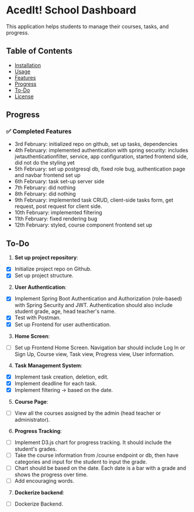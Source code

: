 # AcedIt! School Dashboard

This application helps students to manage their courses, tasks, and progress.

## Table of Contents

- [Installation](#installation)
- [Usage](#usage)
- [Features](#features)
- [Progress](#progress)
- [To-Do](#to-do)
- [License](#license)

## Progress

### ✅ Completed Features

- 3rd February: initialized repo on github, set up tasks, dependencies
- 4th February: implemented authentication with spring security: includes jwtauthenticationfilter, service, app configuration, started frontend side, did not do the styling yet
- 5th February: set up postgresql db, fixed role bug, authentication page and navbar frontend set up
- 6th February: task set-up server side
- 7th February: did nothing
- 8th February: did nothing
- 9th February: implemented task CRUD, client-side tasks form, get request, post request for client side.
- 10th February: implemented filtering
- 11th February: fixed rendering bug
- 12th February: styled, course component frontend set up

## To-Do

1. **Set up project repository**:

- [x] Initialize project repo on Github.
- [x] Set up project structure.

2. **User Authentication**:

- [x] Implement Spring Boot Authentication and Authorization (role-based) with Spring Security and JWT. Authentication should also include student grade, age, head teacher's name.
- [x] Test with Postman.
- [x] Set up Frontend for user authentication.

3. **Home Screen**:

- [ ] Set up Frontend Home Screen. Navigation bar should include Log In or Sign Up, Course view, Task view, Progress view, User information.

4. **Task Management System**:

- [x] Implement task creation, deletion, edit.
- [x] Implement deadline for each task.
- [x] Implement filtering -> based on the date.

5. **Course Page**:

- [ ] View all the courses assigned by the admin (head teacher or administrator).

6. **Progress Tracking**:

- [ ] Implement D3.js chart for progress tracking. It should include the student's grades.
- [ ] Take the course information from /course endpoint or db, then have categories and input for the student to input the grade.
- [ ] Chart should be based on the date. Each date is a bar with a grade and shows the progress over time.
- [ ] Add encouraging words.

7. **Dockerize backend**:

- [ ] Dockerize Backend.
